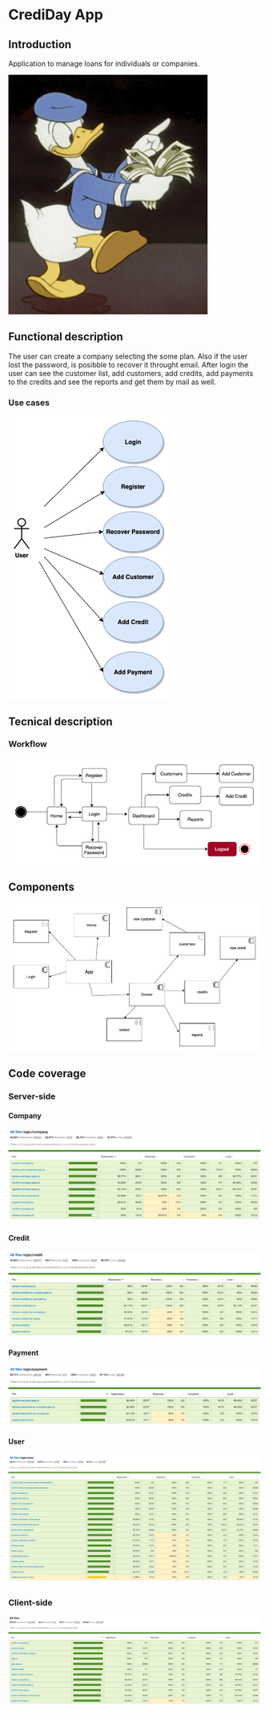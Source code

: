 # CrediDay App

## Introduction
Application to manage loans for individuals or companies.

![](images/money.gif)

## Functional description
The user can create a company selecting the some plan. Also if the user lost the password, is posibble to recover it throught email. After login the user can see the customer list, add customers, add credits, add payments to the credits and see the reports and get them by mail as well.

### Use cases
![titulo](images/use-cases.png)

## Tecnical description

### Workflow
![titulo](images/workflow.png)

## Components
![titulo](images/components.png)

## Code coverage

### Server-side

#### Company
![titulo](images/coverage-company.png)

#### Credit
![titulo](images/coverage-credit.png)

#### Payment
![titulo](images/coverage-payment.png)

#### User
![titulo](images/coverage-user.png)

### Client-side
![titulo](images/coverage-web.png)